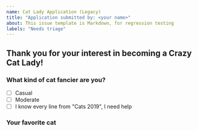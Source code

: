 ```yaml
---
name: Cat Lady Application (Legacy)
title: "Application submitted by: <your name>"
about: This issue template is Markdown, for regression testing
labels: "Needs triage"
---
```


## Thank you for your interest in becoming a Crazy Cat Lady!

### What kind of cat fancier are you?

- [ ] Casual
- [ ] Moderate
- [ ] I know every line from "Cats 2019", I need help

### Your favorite cat

